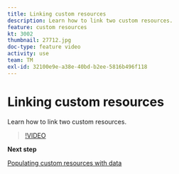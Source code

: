 ```yaml
---
title: Linking custom resources
description: Learn how to link two custom resources.
feature: custom resources
kt: 3002
thumbnail: 27712.jpg
doc-type: feature video
activity: use
team: TM
exl-id: 32100e9e-a38e-40bd-b2ee-5816b496f118
---
```

# Linking custom resources

Learn how to link two custom resources.

>[!VIDEO](https://video.tv.adobe.com/v/27712?quality=9)

**Next step**

[Populating custom resources with data](./populate-custom-resources-with-data.md)
